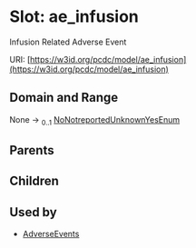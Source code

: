 
# Slot: ae_infusion


Infusion Related Adverse Event

URI: [https://w3id.org/pcdc/model/ae_infusion](https://w3id.org/pcdc/model/ae_infusion)


## Domain and Range

None &#8594;  <sub>0..1</sub> [NoNotreportedUnknownYesEnum](NoNotreportedUnknownYesEnum.md)

## Parents


## Children


## Used by

 * [AdverseEvents](AdverseEvents.md)
